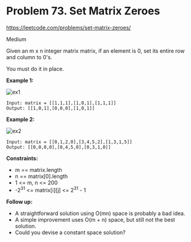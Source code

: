 # Problem 73. Set Matrix Zeroes
<https://leetcode.com/problems/set-matrix-zeroes/>

Medium

Given an m x n integer matrix matrix, if an element is 0, set its entire row and column to 0's.

You must do it in place.

**Example 1:**

![ex1](https://assets.leetcode.com/uploads/2020/08/17/mat1.jpg)

    Input: matrix = [[1,1,1],[1,0,1],[1,1,1]]
    Output: [[1,0,1],[0,0,0],[1,0,1]]

**Example 2:**

![ex2](https://assets.leetcode.com/uploads/2020/08/17/mat2.jpg)

    Input: matrix = [[0,1,2,0],[3,4,5,2],[1,3,1,5]]
    Output: [[0,0,0,0],[0,4,5,0],[0,3,1,0]]

**Constraints:**

* m == matrix.length
* n == matrix[0].length
* 1 <= m, n <= 200
* -2<sup>31</sup> <= matrix[i][j] <= 2<sup>31</sup> - 1

**Follow up:**

* A straightforward solution using O(mn) space is probably a bad idea.
* A simple improvement uses O(m + n) space, but still not the best solution.
* Could you devise a constant space solution?

